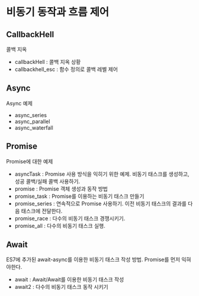 # 비동기 동작과 흐름 제어

## CallbackHell
콜백 지옥
- callbackHell : 콜백 지옥 상황
- callbackhell_esc : 함수 정의로 콜백 레벨 제어

## Async
Async 예제
- async_series
- async_parallel
- async_waterfall

## Promise

Promise에 대한 예제

- asyncTask : Promise 사용 방식을 익히기 위한 예제. 비동기 태스크를 생성하고, 성공 콜백/실패 콜백 사용하기.
- promise : Promise 객체 생성과 동작 방법 
- promise_task : Promise를 이용하는 비동기 태스크 만들기
- promise_series : 연속적으로 Promise 사용하기. 이전 비동기 태스크의 결과를 다음 태스크에 전달한다.
- promise_race : 다수의 비동기 태스크 경쟁시키기.
- promise_all : 다수의 비동기 태스크 실행.

## Await

ES7에 추가된 await-async를 이용한 비동기 태스크 작성 방법. Promise를 먼저 익혀야한다.

- await : Await/Await를 이용한 비동기 태스크 작성
- await2 : 다수의 비동기 태스크 동작 시키기

